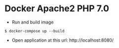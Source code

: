 # Docker Apache2 PHP 7.0

- Run and build image

```shell
$ docker-compose up --build
```

- Open application at this url: http://localhost:8080/